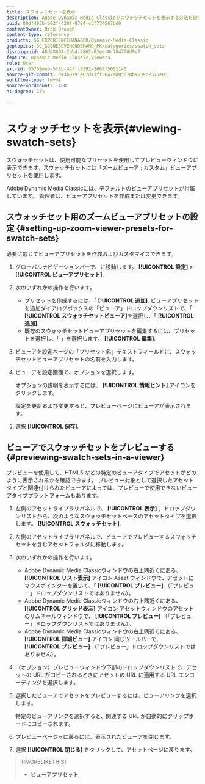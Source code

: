 ```yaml
---
title: スウォッチセットを表示
description: Adobe Dynamic Media Classicでスウォッチセットを表示する方法を説明します。
uuid: 80df403b-b03f-428f-9784-c3f774567bd0
contentOwner: Rick Brough
content-type: reference
products: SG_EXPERIENCEMANAGER/Dynamic-Media-Classic
geptopics: SG_SCENESEVENONDEMAND_PK/categories/swatch_sets
discoiquuid: 48de8604-2bb4-4862-82ee-0c7847f0d0e7
feature: Dynamic Media Classic,Viewers
role: User
exl-id: 05769eeb-5f1b-42ff-9392-2669f5051140
source-git-commit: d43b0791e67d43ff56a7ab85570b9639c2375e05
workflow-type: tm+mt
source-wordcount: '460'
ht-degree: 25%

---
```


# スウォッチセットを表示{#viewing-swatch-sets}

スウォッチセットは、使用可能なプリセットを使用してプレビューウィンドウに表示できます。スウォッチセットには「ズームビューア : カスタム」ビューアプリセットを使用します。

Adobe Dynamic Media Classicには、デフォルトのビューアプリセットが付属しています。 管理者は、ビューアプリセットを作成または変更できます。

## スウォッチセット用のズームビューアプリセットの設定 {#setting-up-zoom-viewer-presets-for-swatch-sets}

必要に応じてビューアプリセットを作成およびカスタマイズできます。

1. グローバルナビゲーションバーで、に移動します。 **[!UICONTROL 設定]** > **[!UICONTROL ビューアプリセット]**.
1. 次のいずれかの操作を行います。

   * プリセットを作成するには、「 **[!UICONTROL 追加]**. ビューアプリセットを追加ダイアログボックスの「ビューア」ドロップダウンリストで、「 **[!UICONTROL スウォッチセットビューア]**&#x200B;を選択し、「 **[!UICONTROL 追加]**.
   * 既存のスウォッチセットビューアプリセットを編集するには、プリセットを選択し、「 」を選択します。 **[!UICONTROL 編集]**.

1. ビューアを設定ページの「プリセット名」テキストフィールドに、スウォッチセットビューアプリセットの名前を入力します。
1. ビューアを設定画面で、オプションを選択します。

   オプションの説明を表示するには、 **[!UICONTROL 情報ヒント]** アイコンをクリックします。

   設定を更新および変更すると、プレビューページにビューアが表示されます。

1. 選択 **[!UICONTROL 保存]**.

## ビューアでスウォッチセットをプレビューする {#previewing-swatch-sets-in-a-viewer}

プレビューを使用して、HTML5 などの特定のビューアタイプでアセットがどのように表示されるかを確認できます。 プレビュー対象として選択したアセットタイプと関連付けられたビューアによっては、プレビューで使用できないビューアタイププラットフォームもあります。

1. 左側のアセットライブラリパネルで、 **[!UICONTROL 表示]** 」ドロップダウンリストから、次のようなスウォッチセットベースのアセットタイプを選択します。 **[!UICONTROL スウォッチセット]**.
1. 左側のアセットライブラリパネルで、ビューアでプレビューするスウォッチセットを含むアセットフォルダに移動します。
1. 次のいずれかの操作を行います。

   * Adobe Dynamic Media Classicウィンドウの右上隅近くにある、 **[!UICONTROL リスト表示]** アイコン Asset ウィンドウで、アセットにマウスポインターを置いて、「 **[!UICONTROL プレビュー]** （「プレビュー」ドロップダウンリストではありません）。
   * Adobe Dynamic Media Classicウィンドウの右上隅近くにある、 **[!UICONTROL グリッド表示]** アイコン アセットウィンドウのアセットのサムネールウィンドウで、 **[!UICONTROL プレビュー]** （「プレビュー」ドロップダウンリストではありません）。
   * Adobe Dynamic Media Classicウィンドウの右上隅近くにある、 **[!UICONTROL 詳細ビュー]** アイコン 同じツールバーで、 **[!UICONTROL プレビュー]** （「プレビュー」ドロップダウンリストではありません）。

1. （オプション）プレビューウィンドウ下部のドロップダウンリストで、アセットの URL がコピーされるときにアセットの URL に適用する URL エンコーディングを選択します。
1. 選択したビューアでアセットをプレビューするには、ビューアリンクを選択します。

   特定のビューアリンクを選択すると、関連する URL が自動的にクリップボードにコピーされます。

1. プレビューページャに戻るには、表示されたビューアを閉じます。
1. 選択 **[!UICONTROL 閉じる]** をクリックして、アセットページに戻ります。

>[!MORELIKETHIS]
>
>* [ビューアプリセット](application-setup.md#viewer_presets)

